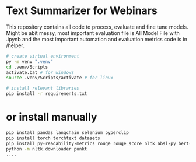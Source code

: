 # Text Summarizer for Webinars

This repository contains all code to process, evaluate and fine tune models. Might be abit messy, most important evaluation file is All Model File with .ipynb and the most important automation and evaluation metrics code is in /helper.

```bash
# create virtual environment
py -m venv ".venv"
cd .venv/Scripts
activate.bat # for windows
source .venv/Scripts/activate # for linux

# install relevant libraries
pip install -r requirements.txt

```

# or install manually

```bash
pip install pandas langchain selenium pyperclip
pip install torch torchtext datasets
pip install py-readability-metrics rouge rouge_score nltk absl-py bert-score
python -m nltk.downloader punkt
....
```
